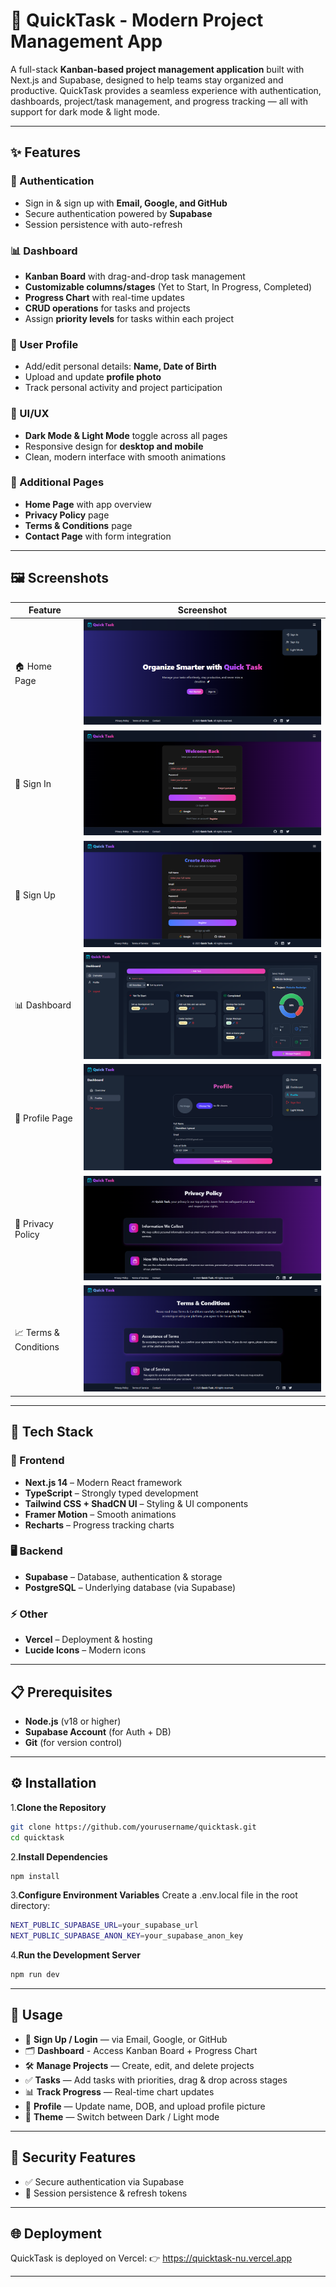 # 🚀 QuickTask -  Modern Project Management App  


A full-stack **Kanban-based project management application** built with Next.js and Supabase, designed to help teams stay organized and productive. QuickTask provides a seamless experience with authentication, dashboards, project/task management, and progress tracking — all with support for dark mode & light mode.

---

## ✨ Features  

### 🔐 Authentication  
- Sign in & sign up with **Email, Google, and GitHub**  
- Secure authentication powered by **Supabase**  
- Session persistence with auto-refresh  

### 📊 Dashboard  
- **Kanban Board** with drag-and-drop task management  
- **Customizable columns/stages** (Yet to Start, In Progress, Completed)  
- **Progress Chart** with real-time updates  
- **CRUD operations** for tasks and projects  
- Assign **priority levels** for tasks within each project  

### 👤 User Profile  
- Add/edit personal details: **Name, Date of Birth**  
- Upload and update **profile photo**  
- Track personal activity and project participation  

### 🎨 UI/UX  
- **Dark Mode & Light Mode** toggle across all pages  
- Responsive design for **desktop and mobile**  
- Clean, modern interface with smooth animations  

### 📑 Additional Pages  
- **Home Page** with app overview  
- **Privacy Policy** page  
- **Terms & Conditions** page  
- **Contact Page** with form integration  

---

## 🖼️ Screenshots  

| Feature              | Screenshot |
|-----------------------|------------|
| 🏠 Home Page         | ![Home](./screenshots/home.PNG) |
| 🔑 Sign In           | ![Auth](./screenshots/sign%20in.PNG ) |
| 🔐 Sign Up           | ![Auth](./screenshots/sign%20up.PNG ) |
| 📊 Dashboard         | ![Dashboard](./screenshots/dashboard%201.png) |
| 👤 Profile Page      | ![Profile](./screenshots/profile.PNG) |
| 📑 Privacy Policy    | ![Privacy Policy](./screenshots/privacy.png) |
| 📈 Terms & Conditions| ![Terms](./screenshots/terms.png) |


---

## 🚀 Tech Stack  

### 🎨 Frontend
- **Next.js 14** – Modern React framework  
- **TypeScript** – Strongly typed development  
- **Tailwind CSS + ShadCN UI** – Styling & UI components  
- **Framer Motion** – Smooth animations  
- **Recharts** – Progress tracking charts

### 🖥 Backend
- **Supabase** – Database, authentication & storage  
- **PostgreSQL** – Underlying database (via Supabase)  

### ⚡ Other
- **Vercel** – Deployment & hosting  
- **Lucide Icons** – Modern icons  

---

## 📋 Prerequisites  

- **Node.js** (v18 or higher)  
- **Supabase Account** (for Auth + DB)  
- **Git** (for version control)  

---

## ⚙️ Installation  

1.**Clone the Repository**  
```bash
git clone https://github.com/yourusername/quicktask.git
cd quicktask
```
2.**Install Dependencies**
```bash
npm install
```
3.**Configure Environment Variables**
Create a .env.local file in the root directory:
```bash
NEXT_PUBLIC_SUPABASE_URL=your_supabase_url
NEXT_PUBLIC_SUPABASE_ANON_KEY=your_supabase_anon_key
```
4.**Run the Development Server**
```bash
npm run dev
```
---

## 📱 Usage

- 🔑 **Sign Up / Login** — via Email, Google, or GitHub
- 🗂 **Dashboard** - Access Kanban Board + Progress Chart
- 🛠 **Manage Projects** — Create, edit, and delete projects
- ✅ **Tasks** — Add tasks with priorities, drag & drop across stages
- 📊 **Track Progress** — Real-time chart updates
- 👤 **Profile** — Update name, DOB, and upload profile picture
- 🌙 **Theme** — Switch between Dark / Light mode

---

## 🔐 Security Features

- ✅ Secure authentication via Supabase
- 🔄 Session persistence & refresh tokens

---

## 🌐 Deployment

QuickTask is deployed on Vercel:
👉 https://quicktask-nu.vercel.app

----
